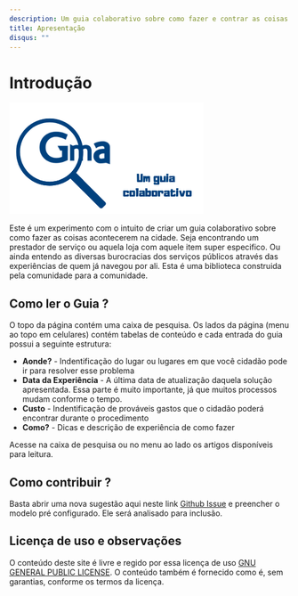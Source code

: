 ```yaml
---
description: Um guia colaborativo sobre como fazer e contrar as coisas em Guararema São Paulo
title: Apresentação
disqus: ""
---
```

# Introdução

![Apresentação](img/capa.png)

Este é um experimento com o intuito de criar um guia colaborativo sobre como fazer as coisas acontecerem na cidade. 
Seja encontrando um prestador de serviço ou aquela loja com aquele item super especifico. 
Ou ainda entendo as diversas burocracias dos serviços públicos através das experiências de quem já navegou por ali.
Esta é uma biblioteca construida pela comunidade para a comunidade.

## Como ler o Guia ?

O topo da página contém uma caixa de pesquisa. Os lados da página (menu ao topo em celulares) contém tabelas de conteúdo e cada entrada do guia possui a seguinte estrutura:

- **Aonde?** - Indentificação do lugar ou lugares em que você cidadão pode ir para resolver esse problema
- **Data da Experiência** - A última data de atualização daquela solução apresentada. Essa parte é muito importante, já que muitos processos mudam conforme o tempo.
- **Custo** - Indentificação de prováveis gastos que o cidadão poderá encontrar durante o procedimento
- **Como?** - Dicas e descrição de experiência de como fazer

Acesse na caixa de pesquisa ou no menu ao lado os artigos disponíveis para leitura.

## Como contribuir ?

Basta abrir uma nova sugestão aqui neste link [Github Issue](https://github.com/thethales/guararema/issues/new) e preencher o modelo pré configurado. Ele será analisado para inclusão.

## Licença de uso e observações

O conteúdo deste site é livre e regido por essa licença de uso [GNU GENERAL PUBLIC LICENSE](LICENSE.md). O conteúdo também é fornecido como é, sem garantias, conforme os termos da licença.
